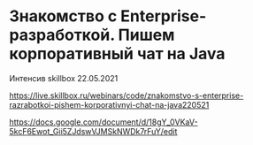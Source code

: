 # Знакомство с Enterprise-разработкой. Пишем корпоративный чат на Java

Интенсив skillbox 22.05.2021

https://live.skillbox.ru/webinars/code/znakomstvo-s-enterprise-razrabotkoi-pishem-korporativnyi-chat-na-java220521

https://docs.google.com/document/d/18gY_0VKaV-5kcF6Ewot_Gii5ZJdswVJMSkNWDk7rFuY/edit
